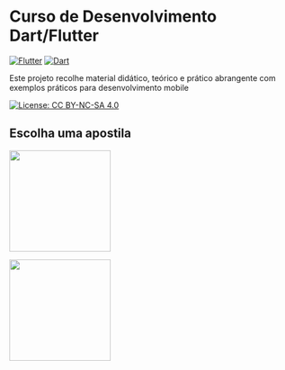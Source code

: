 # Curso de Desenvolvimento Dart/Flutter
[![Flutter](https://img.shields.io/badge/Flutter-3.16.0-02569B?style=plastic&logo=flutter&logoColor=white&borderRadius=20)](https://flutter.dev)
[![Dart](https://img.shields.io/badge/Dart-3.3.0-0175C2?style=plastic&logo=dart&logoColor=white&borderRadius=20)](https://dart.dev)

Este projeto recolhe material didático, teórico e prático abrangente com exemplos práticos para desenvolvimento mobile

[![License: CC BY-NC-SA 4.0](https://img.shields.io/badge/License-CC%20BY--NC--SA%204.0-lightgrey.svg)](https://creativecommons.org/licenses/by-nc-sa/4.0/)

## Escolha uma apostila

[<img src="https://dart.dev/assets/img/logo/dart-logo-for-shares.png" width="180">](URL_PARA_DART_AQUI)

[<img src="https://storage.googleapis.com/cms-storage-bucket/c823e53b3a1a7b0d36a9.png" width="180">](URL_PARA_FLUTTER_AQUI)

